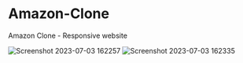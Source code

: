 # Amazon-Clone
Amazon Clone - Responsive website

![Screenshot 2023-07-03 162257](https://github.com/Yash9891/Amazon-Clone/assets/122812129/4353da9e-ae5e-4669-a2a0-fe14db482f77)
![Screenshot 2023-07-03 162335](https://github.com/Yash9891/Amazon-Clone/assets/122812129/557e1035-7346-4b88-9b57-abd70d6a1b8e)
